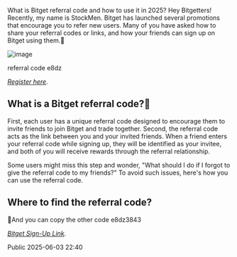 What is Bitget referral code and how to use it in 2025? Hey Bitgetters! Recently, my name is StockMen. Bitget has launched several promotions that encourage you to refer new users. Many of you have asked how to share your referral codes or links, and how your friends can sign up on Bitget using them.👋

![image](https://private-user-images.githubusercontent.com/152826656/457188948-a2908afb-8e92-44ad-a414-a34075384ff4.png?jwt=eyJhbGciOiJIUzI1NiIsInR5cCI6IkpXVCJ9.eyJpc3MiOiJnaXRodWIuY29tIiwiYXVkIjoicmF3LmdpdGh1YnVzZXJjb250ZW50LmNvbSIsImtleSI6ImtleTUiLCJleHAiOjE3NTAzODk4OTAsIm5iZiI6MTc1MDM4OTU5MCwicGF0aCI6Ii8xNTI4MjY2NTYvNDU3MTg4OTQ4LWEyOTA4YWZiLThlOTItNDRhZC1hNDE0LWEzNDA3NTM4NGZmNC5wbmc_WC1BbXotQWxnb3JpdGhtPUFXUzQtSE1BQy1TSEEyNTYmWC1BbXotQ3JlZGVudGlhbD1BS0lBVkNPRFlMU0E1M1BRSzRaQSUyRjIwMjUwNjIwJTJGdXMtZWFzdC0xJTJGczMlMkZhd3M0X3JlcXVlc3QmWC1BbXotRGF0ZT0yMDI1MDYyMFQwMzE5NTBaJlgtQW16LUV4cGlyZXM9MzAwJlgtQW16LVNpZ25hdHVyZT1jODk5YjUzOTZjY2E4ZWViMzJhODg2Y2QyYTE0MzRlYWQzNjg0ZGViZDI0Yzg1Yzg4ZTdiNTgwMTJhZjE5M2VlJlgtQW16LVNpZ25lZEhlYWRlcnM9aG9zdCJ9.5o1X_DpPnN756QwQXosr-xXbzuKlBk0iqsSfoCKLfAo)

 referral code e8dz
 
 *[Register here](https://partner.bitget.com/bg/9X3CRU)*.


## What is a Bitget referral code?👋

First, each user has a unique referral code designed to encourage them to invite friends to join Bitget and trade together. Second, the referral code acts as the link between you and your invited friends. When a friend enters your referral code while signing up, they will be identified as your invitee, and both of you will receive rewards through the referral relationship.

Some users might miss this step and wonder, "What should I do if I forgot to give the referral code to my friends?" To avoid such issues, here's how you can use the referral code.

## Where to find the referral code?

👋And you can copy the other code e8dz3843
 
 *[Bitget Sign-Up Link](https://partner.bitget.com/bg/chinesehomepage1)*.
 
Public 2025-06-03 22:40

<!--
**bitget-referralcode/bitget-referralcode** is a ✨ _special_ ✨ repository because its `README.md` (this file) appears on your GitHub profile.

Here are some ideas to get you started:

- 🔭 I’m currently working on quant data team.
- 🌱 I’m currently learning python
- 👯 I’m looking to collaborate on ...
- 🤔 I’m looking for help with ...
- 💬 Ask me about ...
- 📫 How to reach me: ...
- 😄 Pronouns: ...
- ⚡ Fun fact: ...
-->
